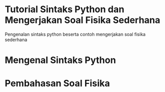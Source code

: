 # Tutorial Sintaks Python dan Mengerjakan Soal Fisika Sederhana
Pengenalan sintaks python beserta contoh mengerjakan soal fisika sederhana

# Mengenal Sintaks Python

# Pembahasan Soal Fisika

